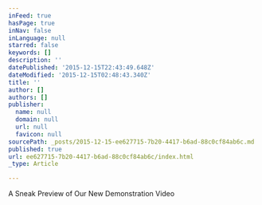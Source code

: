 ```yaml
---
inFeed: true
hasPage: true
inNav: false
inLanguage: null
starred: false
keywords: []
description: ''
datePublished: '2015-12-15T22:43:49.648Z'
dateModified: '2015-12-15T02:48:43.340Z'
title: ''
author: []
authors: []
publisher:
  name: null
  domain: null
  url: null
  favicon: null
sourcePath: _posts/2015-12-15-ee627715-7b20-4417-b6ad-88c0cf84ab6c.md
published: true
url: ee627715-7b20-4417-b6ad-88c0cf84ab6c/index.html
_type: Article

---
```

A Sneak Preview of Our New Demonstration Video